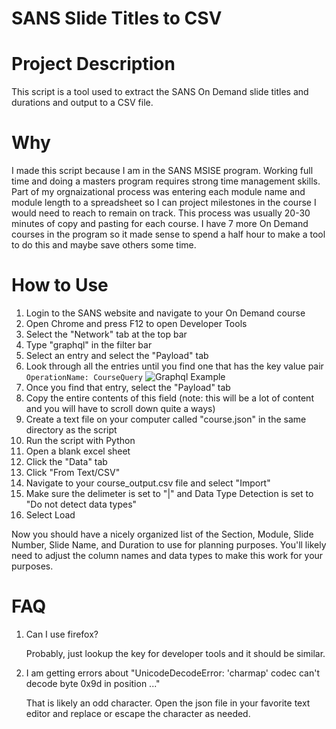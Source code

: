 # SANS Slide Titles to CSV

# Project Description
This script is a tool used to extract the SANS On Demand slide titles and durations and output to a CSV file.

# Why
I made this script because I am in the SANS MSISE program. Working full time and doing a masters program requires strong time management skills. Part of my orgnaizational process was entering each module name and module length to a spreadsheet so I can project milestones in the course I would need to reach to remain on track. This process was usually 20-30 minutes of copy and pasting for each course. I have 7 more On Demand courses in the program so it made sense to spend a half hour to make a tool to do this and maybe save others some time.

# How to Use
1. Login to the SANS website and navigate to your On Demand course
2. Open Chrome and press F12 to open Developer Tools
3. Select the "Network" tab at the top bar
4. Type "graphql" in the filter bar
5. Select an entry and select the "Payload" tab
6. Look through all the entries until you find one that has the key value pair `OperationName: CourseQuery`
   ![Graphql Example](https://raw.github.com/ryanmaxwell/iArrived/master/Screenshots/Settings.png)
8. Once you find that entry, select the "Payload" tab
9. Copy the entire contents of this field (note: this will be a lot of content and you will have to scroll down quite a ways)
10. Create a text file on your computer called "course.json" in the same directory as the script
11. Run the script with Python
12. Open a blank excel sheet
13. Click the "Data" tab
14. Click "From Text/CSV"
15. Navigate to your course_output.csv file and select "Import"
16. Make sure the delimeter is set to "|" and Data Type Detection is set to "Do not detect data types"
17. Select Load

Now you should have a nicely organized list of the Section, Module, Slide Number, Slide Name, and Duration to use for planning purposes. You'll likely need to adjust the column names and data types to make this work for your purposes.


# FAQ

1. Can I use firefox?
   
   Probably, just lookup the key for developer tools and it should be similar.

2. I am getting errors about "UnicodeDecodeError: 'charmap' codec can't decode byte 0x9d in position ..."
   
   That is likely an odd character. Open the json file in your favorite text editor and replace or escape the character as needed.
